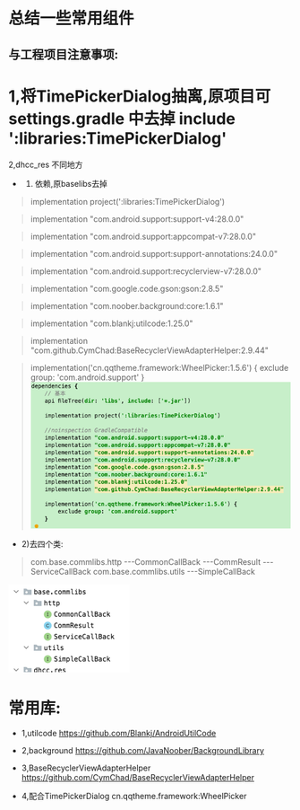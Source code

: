 # 总结一些常用组件

## 与工程项目注意事项:

# 1,将TimePickerDialog抽离,原项目可settings.gradle 中去掉 include ':libraries:TimePickerDialog'


2,dhcc_res 不同地方

- 1) 依赖,原baselibs去掉
> implementation project(':libraries:TimePickerDialog')

> implementation "com.android.support:support-v4:28.0.0"

> implementation "com.android.support:appcompat-v7:28.0.0"

> implementation "com.android.support:support-annotations:24.0.0"

> implementation "com.android.support:recyclerview-v7:28.0.0"
    
> implementation "com.google.code.gson:gson:2.8.5"

> implementation "com.noober.background:core:1.6.1"
    
> implementation "com.blankj:utilcode:1.25.0"
    
> implementation "com.github.CymChad:BaseRecyclerViewAdapterHelper:2.9.44"

> implementation('cn.qqtheme.framework:WheelPicker:1.5.6') {
        exclude group: 'com.android.support'
  }
![img_1.png](img_1.png)

- 2)去四个类:
> com.base.commlibs.http
        ---CommonCallBack
        ---CommResult
        ---ServiceCallBack
> com.base.commlibs.utils
        ---SimpleCallBack

![img.png](img.png)

# 常用库:
- 1,utilcode
https://github.com/Blankj/AndroidUtilCode

- 2,background
https://github.com/JavaNoober/BackgroundLibrary

- 3,BaseRecyclerViewAdapterHelper
https://github.com/CymChad/BaseRecyclerViewAdapterHelper

- 4,配合TimePickerDialog
cn.qqtheme.framework:WheelPicker



